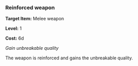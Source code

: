 ### Reinforced weapon

**Target Item:** Melee weapon

**Level:** 1

**Cost:** 6d

_Gain unbreakable quality_

The weapon is reinforced and gains the unbreakable quality.